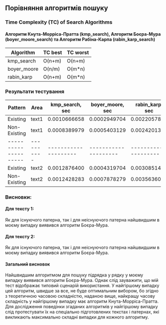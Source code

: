 ## Порівняння алгоритмів пошуку 
### Time Complexity (TC) of Search Algorithms
#### Алгоритм Кнута-Морріса-Пратта (kmp_search), Алгоритм Боєра-Мура (boyer_moore_search) та Алгоритм Рабіна-Карпа (rabin_karp_search)

| Algorithm  | TC best        | TC worst       |
|------------|----------------|----------------|
| kmp_search | O(n+m)         |  O(n+m)        |
| boyer_moore| O(n/m)         |  O(m*n)        |
| rabin_karp | O(n+m)         |  O(m*n)        |

### Результати тестування

|Pattern             |Area      |kmp_search, sec     |boyer_moore, sec    |rabin_karp, sec     |
|--------------------|----------|--------------------|--------------------|--------------------|
|Existing            |text1     |0.0010666658        |0.0002949704        |0.0022057829        |
|Non-Existing        |text1     |0.0008389979        |0.0005403129        |0.0024201321        |
|--------------------|----------|--------------------|--------------------|--------------------|
|Existing            |text2     |0.0012876400        |0.0004319704        |0.0030851467        |
|Non-Existing        |text2     |0.0012428283        |0.0007878279        |0.0035636058        |

### Висновки:
#### Для тексту 1: 
Як для існуючого патерна, так і для неіснуючого патерна найшвидшим в моєму випадку виявився алгоритм Боєра-Мура.

#### Для тексту 2: 
Як для існуючого патерна, так і для неіснуючого патерна найшвидшим в моєму випадку виявився алгоритм Боєра-Мура.

#### Загальний висновок
Найшвидшим алгоритмом для пошуку підрядка у рядку у моєму випадку виявився алгоритм Боєра-Мура. Однак слід зауважити, що мій тест відображає типовий сценарій використання. У найгіршому випадку цей алгоритм, швидше за все, не буде оптимальним вибором, бо згідно з теоретичною часовою складністю, наданою вище, найкращу часову складність у найгіршому випадку має алгоритм Кнута-Морріса-Пратта. Для дослідження поведінки згаданих алгоритмів у найгіршому випадку слід протестувати їх на спеціально підготовлених текстах і патернах, які викликають максимально складні випадки для кожного алгоритму.